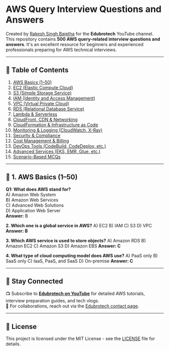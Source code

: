# AWS Query Interview Questions and Answers

Created by [Rakesh Singh Bajetha](https://www.youtube.com/@edubrotech?sub_confirmation=1) for the **Edubrotech** YouTube channel.  
This repository contains **500 AWS query-related interview questions and answers**. It's an excellent resource for beginners and experienced professionals preparing for AWS technical interviews.

---

## 📘 Table of Contents

1. [AWS Basics (1–50)](#1-aws-basics-1–50)
2. [EC2 (Elastic Compute Cloud)](#2-ec2-elastic-compute-cloud)
3. [S3 (Simple Storage Service)](#3-s3-simple-storage-service)
4. [IAM (Identity and Access Management)](#4-iam-identity-and-access-management)
5. [VPC (Virtual Private Cloud)](#5-vpc-virtual-private-cloud)
6. [RDS (Relational Database Service)](#6-rds-relational-database-service)
7. [Lambda & Serverless](#7-lambda--serverless)
8. [CloudFront, CDN & Networking](#8-cloudfront-cdn--networking)
9. [CloudFormation & Infrastructure as Code](#9-cloudformation--infrastructure-as-code)
10. [Monitoring & Logging (CloudWatch, X-Ray)](#10-monitoring--logging-cloudwatch-x-ray)
11. [Security & Compliance](#11-security--compliance)
12. [Cost Management & Billing](#12-cost-management--billing)
13. [DevOps Tools (CodeBuild, CodeDeploy, etc.)](#13-devops-tools-codebuild-codedeploy-etc)
14. [Advanced Services (EKS, EMR, Glue, etc.)](#14-advanced-services-eks-emr-glue-etc)
15. [Scenario-Based MCQs](#15-scenario-based-mcqs)

---

## 🧠 1. AWS Basics (1–50)

**Q1: What does AWS stand for?**  
A) Amazon Web System  
B) Amazon Web Services  
C) Advanced Web Solutions  
D) Application Web Server  
**Answer:** B

**2. Which one is a global service in AWS?**
A) EC2
B) IAM
C) S3
D) VPC
**Answer: B**

**3. Which AWS service is used to store objects?**
A) Amazon RDS
B) Amazon EC2
C) Amazon S3
D) Amazon EBS
**Answer: C**

**4. What type of cloud computing model does AWS use?**
A) PaaS only
B) SaaS only
C) IaaS, PaaS, and SaaS
D) On-premise
**Answer: C**
<!-- Add more questions here in similar format -->

---

## 📢 Stay Connected

📺 Subscribe to **[Edubrotech on YouTube](https://www.youtube.com/@edubrotech?sub_confirmation=1)** for detailed AWS tutorials, interview preparation guides, and tech vlogs.  
📧 For collaborations, reach out via the [Edubrotech contact page](https://www.youtube.com/@edubrotech/about).

---

## 📜 License

This project is licensed under the MIT License - see the [LICENSE](LICENSE) file for details.


